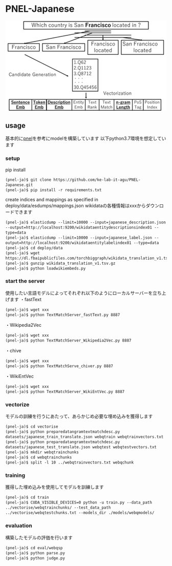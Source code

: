 # PNEL-Japanese
![PNEL](PNEL1.png)

## usage
基本的に[pnel](https://github.com/debayan/pnel)を参考にmodelを構築しています
以下python3.7環境を想定しています


### setup
pip install
```
(pnel-ja)$ git clone https://github.com/ke-lab-it-agu/PNEL-Japanese.git
(pnel-ja)$ pip install -r requirements.txt
```
create indices and mappings as specified in deploy/data/esdumps/mappings.json
wikidataの各種情報はxxxからダウンロードできます
```
(pnel-ja)$ elasticdump --limit=10000 --input=japanese_description.json --output=http://localhost:9200/wikidataentitydescriptionsindex01 --type=data
(pnel-ja)$ elasticdump --limit=10000 --input=japanese_label.json --output=http://localhost:9200/wikidataentitylabelindex01 --type=data
(pnel-ja)$ cd deploy/data
(pnel-ja)$ wget https://dl.fbaipublicfiles.com/torchbiggraph/wikidata_translation_v1.tsv.gz
(pnel-ja)$ gunzip wikidata_translation_v1.tsv.gz
(pnel-ja)$ python loadwikiembeds.py
```


### start the server
使用したい言語モデルによってそれぞれ以下のようにローカルサーバーを立ち上げます
・fastText
```
(pnel-ja)$ wget xxx
(pnel-ja)$ python TextMatchServer_fastText.py 8887
```
・Wikipedia2Vec
```
(pnel-ja)$ wget xxx
(pnel-ja)$ python TextMatchServer_Wikipedia2Vec.py 8887
```
・chive
```
(pnel-ja)$ wget xxx
(pnel-ja)$ python TextMatchServe_chiver.py 8887
```
・WikiEntVec
```
(pnel-ja)$ wget xxx
(pnel-ja)$ python TextMatchServer_WikiEntVec.py 8887
```


### vectorize
モデルの訓練を行うにあたって、あらかじめ必要な埋め込みを獲得します
```
(pnel-ja)$ cd vectorise
(pnel-ja)$ python preparedatangramtextmatchdesc.py datasets/japanese_train_translate.json webqtrain webqtrainvectors.txt
(pnel-ja)$ python preparedatangramtextmatchdesc.py datasets/japanese_test_translate.json webqtest webqtestvectors.txt
(pnel-ja)$ mkdir webqtrainchunks
(pnel-ja)$ cd webqtrainchunks
(pnel-ja)$ split -l 10 ../webqtrainvectors.txt webqchunk
```


### training
獲得した埋め込みを使用してモデルを訓練します
```
(pnel-ja)$ cd train
(pnel-ja)$ CUDA_VISIBLE_DEVICES=0 python -u train.py --data_path ../vectorise/webqtrainchunks/ --test_data_path ../vectorise/webqtestchunks.txt --models_dir ./models/webqmodels/
```


### evaluation
構築したモデルの評価を行います
```
(pnel-ja)$ cd eval/webqsp
(pnel-ja)$ python parse.py
(pnel-ja)$ python judge.py
```
